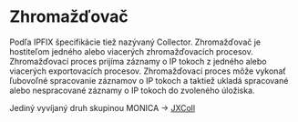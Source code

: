 Zhromažďovač
=============


Podľa IPFIX špecifikácie tiež nazývaný Collector. Zhromažďovač je hostiteľom jedného alebo viacerých zhromažďovacích procesov. Zhromažďovací proces prijíma záznamy o IP tokoch z jedného alebo viacerých exportovacích procesov. Zhromažďovací proces môže vykonať ľubovoľné spracovanie záznamov o IP tokoch a taktiež ukladá spracované alebo nespracované záznamy o IP tokoch do zvoleného úložiska. 


Jediný vyvíjaný druh skupinou MONICA -> [JXColl](jxcoll)